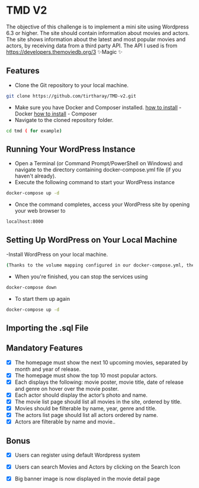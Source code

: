 # TMD V2

The objective of this challenge is to implement a mini site using Wordpress 6.3 or higher. The site should contain information about movies and actors. The site
shows information about the latest and most popular movies and actors, by receiving data from a third party API. The API I used is from
https://developers.themoviedb.org/3
✨Magic ✨

## Features

- Clone the Git repository to your local machine.
```sh
git clone https://github.com/tirtharay/TMD-v2.git
```
- Make sure you have Docker and Composer installed.
[how to install](https://github.com/tirtharay/TMD-v2/blob/master/docs/install-docker.md) - Docker
[how to install](https://github.com/tirtharay/TMD-v2/blob/master/docs/install-composer.md) - Composer
- Navigate to the cloned repository folder.
```sh
cd tmd ( for example)
```

## Running Your WordPress Instance
- Open a Terminal (or Command Prompt/PowerShell on Windows) and navigate to the directory containing docker-compose.yml file (if you haven't already).
- Execute the following command to start your WordPress instance
```sh
docker-compose up -d
```
- Once the command completes, access your WordPress site by opening your web browser to
```sh
localhost:8000
```
## Setting Up WordPress on Your Local Machine
-Install WordPress on your local machine.
```sh
(Thanks to the volume mapping configured in our docker-compose.yml, the wp-content directory from the Docker container synchronizes with your local machine. This means any changes you make locally to plugins, themes, or other files will be reflected in the Docker WordPress instance, and vice versa.)
```
- When you're finished, you can stop the services using
```sh
docker-compose down
```
- To start them up again
```sh
docker-compose up -d
```
## Importing the .sql File


## Mandatory Features

- [X] The homepage must show the next 10 upcoming movies, separated by month and year of release.
- [X] The homepage must show the top 10 most popular actors.
- [X] Each displays the following: movie poster, movie title, date of release and genre on hover over the movie poster.
- [X] Each actor should display the actor’s photo and name.
- [X] The movie list page should list all movies in the site, ordered by title.
- [X] Movies should be filterable by name, year, genre and title.
- [X] The actors list page should list all actors ordered by name.
- [X] Actors are filterable by name and movie..

## Bonus
- [X] Users can register using default Wordpress system
- [X] Users can search Movies and Actors by clicking on the Search Icon
- [X] Big banner image is now displayed in the movie detail page

